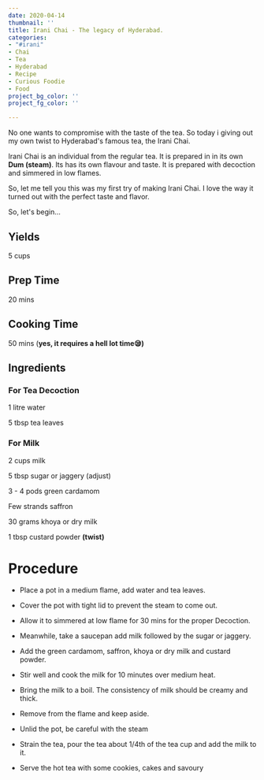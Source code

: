 ```yaml
---
date: 2020-04-14
thumbnail: ''
title: Irani Chai - The legacy of Hyderabad.
categories:
- "#irani"
- Chai
- Tea
- Hyderabad
- Recipe
- Curious Foodie
- Food
project_bg_color: ''
project_fg_color: ''

---
```

No one wants to compromise with the taste of the tea. So today i giving out my own twist to Hyderabad's famous tea, the Irani Chai.

Irani Chai is an individual from the regular tea. It is prepared in in its own **Dum (steam)**. Its has its own flavour and taste. It is prepared with decoction and simmered in low flames.

So, let me tell you this was my first try of making Irani Chai. I love the way it turned out with the perfect taste and flavor.

So, let's begin...

## Yields

5 cups

## Prep Time

20 mins

## Cooking Time

50 mins (**yes, it requires a hell lot time😪)**

## Ingredients

### For Tea Decoction

1 litre water

5 tbsp tea leaves

### For Milk

2 cups milk

5 tbsp sugar or jaggery (adjust)

3 - 4 pods green cardamom

Few strands saffron

30 grams khoya or dry milk

1 tbsp custard powder **(twist)** 

# Procedure

* Place a pot in a medium flame, add water and tea leaves.
* Cover the pot with tight lid to prevent the steam to come out.
* Allow it to simmered at low flame for 30 mins for the proper Decoction.
* Meanwhile, take a saucepan add milk followed by the sugar or jaggery.
* Add the green cardamom, saffron, khoya or dry milk and custard powder.
* Stir well and cook the milk for 10 minutes over medium heat. 
* Bring the milk to a boil. The consistency of milk should be creamy and thick.
* Remove from the flame and keep aside.
* Unlid the pot, be careful with the steam


* Strain the tea, pour the tea about 1/4th of the tea cup and add the milk to it.
* Serve the hot tea with some cookies, cakes and savoury